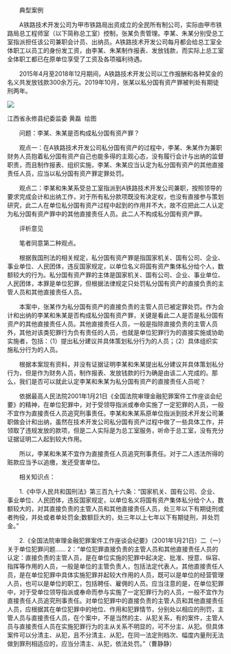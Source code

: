 　　典型案例

　　A铁路技术开发公司为甲市铁路局出资成立的全民所有制公司，实际由甲市铁路局总工程师室（以下简称总工室）控制，张某负责管理。李某、朱某分别受总工室指派担任该公司兼职会计员、出纳员。A铁路技术开发公司每月都会给总工室全体职工以员工的身份发工资，由李某、朱某制作报表、发放钱款，而实际上总工室全体职工都已在原单位享受了工资及各项福利待遇。

　　2015年4月至2018年12月期间，A铁路技术开发公司以工作报酬和各种奖金的名义共发放钱款300余万元。2019年10月，张某以私分国有资产罪被判处有期徒刑两年。

![](https://www.ccdi.gov.cn/hdjln/ywtt/202205/W020220530371157808259.jpeg)

江西省永修县纪委监委 黄磊  绘图

　　问题：李某、朱某是否构成私分国有资产罪？

　　观点一：在A铁路技术开发公司私分国有资产的过程中，李某、朱某作为兼职财务人员抱着私分国有资产自己也能多得的主观心态，没有履行会计与出纳的监督职责，而且制作报表、组织实施，李某、朱某应当认定为私分国有资产的其他直接责任人员，应当以私分国有资产罪定罪处罚。

　　观点二：李某和朱某系受总工室指派到A铁路技术开发公司兼职，按照领导的要求完成会计和出纳工作，对于所有私分款项既没有决定权，也没有直接参与策划研究，此二人在单位私分国有资产过程中起到的作用并不大，故不应把此二人认定为私分国有资产罪中的其他直接责任人员。此二人不构成私分国有资产罪。

　　评析意见

　　笔者同意第二种观点。

　　根据我国刑法的相关规定，私分国有资产罪是指国家机关、国有公司、企业、事业单位、人民团体，违反国家规定，以单位名义将国有资产集体私分给个人，数额较大的行为。私分国有资产罪的主体是国家机关、国有公司、企业、事业单位、人民团体，本罪是单位犯罪，但根据法律规定只处罚私分国有资产的直接负责的主管人员和其他直接责任人员。

　　本案中，张某作为私分国有资产的直接负责的主管人员已被定罪处罚。作为会计和出纳的李某和朱某是否构成私分国有资产罪，关键是看此二人是否是私分国有资产的其他直接责任人员。其他直接责任人员，一般是指除直接负责的主管人员外，其他对该类犯罪行为负有责任的人员，也就是单位犯罪行为的直接实施或协助实施者，包括：（1）提出私分建议并具体策划私分行为的人员；（2）具体组织实施私分行为的人员。

　　根据本案现有资料，并没有证据证明李某和朱某提出私分建议并具体策划私分行为，但是作为财务人员，制作报表、发放钱款的行为确是由该二人完成的。那么，我们是否可以就此认定李某和朱某为私分国有资产的直接责任人员呢？

　　依据最高人民法院2001年1月21日《全国法院审理金融犯罪案件工作座谈会纪要》的精神，在单位犯罪中，对于受领导指派或奉命实施了一定犯罪的人员，一般不宜作为直接责任人员追究刑事责任。李某和朱某系原单位指派到技术开发公司兼职做会计和出纳，虽然在技术开发公司私分国有资产过程中做了一些具体工作，并领取了违规发放的款项，但是二人实际是为总工室服务，听命于总工室，没有充分证据证明二人起到较大作用。

　　所以，李某和朱某不宜作为直接责任人员追究刑事责任。对于二人违法所得的赃款应当予以追缴，发还受害单位。

　　相关知识点：

　　1.《中华人民共和国刑法》第三百九十六条：“国家机关、国有公司、企业、事业单位、人民团体，违反国家规定，以单位名义将国有资产集体私分给个人，数额较大的，对其直接负责的主管人员和其他直接责任人员，处三年以下有期徒刑或者拘役，并处或者单处罚金;数额巨大的，处三年以上七年以下有期徒刑，并处罚金。”

　　2.《全国法院审理金融犯罪案件工作座谈会纪要》（2001年1月21日）二（一）关于单位犯罪问题…… 2：“单位犯罪直接负责的主管人员和其他直接责任人员的认定：直接负责的主管人员，是在单位实施的犯罪中起决定、批准、授意、纵容、指挥等作用的人员，一般是单位的主管负责人，包括法定代表人。其他直接责任人员，是在单位犯罪中具体实施犯罪并起较大作用的人员，既可以是单位的经营管理人员，也可以是单位的职工，包括聘任、雇佣的人员。应当注意的是，在单位犯罪中，对于受单位领导指派或奉命而参与实施了一定犯罪行为的人员，一般不宜作为直接责任人员追究刑事责任。对单位犯罪中的直接负责的主管人员和其他直接责任人员，应根据其在单位犯罪中的地位、作用和犯罪情节，分别处以相应的刑罚，主管人员与直接责任人员，在个案中，不是当然的主、从犯关系，有的案件，主管人员与直接责任人员在实施犯罪行为的主从关系不明显的，可不分主、从犯。但具体案件可以分清主、从犯，且不分清主、从犯，在同一法定刑档次、幅度内量刑无法做到罪刑相适应的，应当分清主、从犯，依法处罚。”（曹静静）